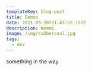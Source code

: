 ```yaml
---
templateKey: blog-post
title: Demmo
date: 2021-09-20T21:43:52.151Z
description: Wemmi
image: /img/rubbersoul.jpg
tags:
  - dev
---
```

something in the way